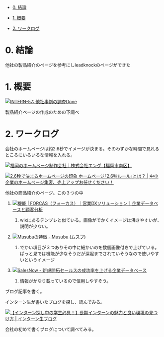 *   [0\. 結論](https://remotesalesproject.atlassian.net/wiki/spaces/Intern/pages/429817898/INTERN-16#0.-%E7%B5%90%E8%AB%96 "https://remotesalesproject.atlassian.net/wiki/spaces/Intern/pages/429817898/INTERN-16#0.-%E7%B5%90%E8%AB%96")
    
*   [1\. 概要](https://remotesalesproject.atlassian.net/wiki/spaces/Intern/pages/429817898/INTERN-16#1.-%E6%A6%82%E8%A6%81 "https://remotesalesproject.atlassian.net/wiki/spaces/Intern/pages/429817898/INTERN-16#1.-%E6%A6%82%E8%A6%81")
    
*   [2\. ワークログ](https://remotesalesproject.atlassian.net/wiki/spaces/Intern/pages/429817898/INTERN-16#2.-%E3%83%AF%E3%83%BC%E3%82%AF%E3%83%AD%E3%82%B0 "https://remotesalesproject.atlassian.net/wiki/spaces/Intern/pages/429817898/INTERN-16#2.-%E3%83%AF%E3%83%BC%E3%82%AF%E3%83%AD%E3%82%B0")
    

# 0\. 結論

他社の製品紹介のページを参考にしleadknockのページができた

# 1\. 概要

[![](https://pantarhei-hub.atlassian.net/rest/api/2/universal_avatar/view/type/issuetype/avatar/10318)INTERN-57: 他社事例の調査Done](https://remotesalesproject.atlassian.net/browse/INTERN-57)

製品紹介ページの作成のための下調べ

# 2\. ワークログ

会社のホームページは約2.6秒でイメージが決まる。そのわずかな時間で見れるところにいろいろな情報を入れる。

[![](https://www.engu.co.jp/wp-content/themes/engu/img/main/favicon.ico)福岡のホームページ制作会社｜株式会社エング【福岡市南区】](https://www.engu.co.jp/blog/website-design/impression_determined)

[![](https://www.at-ml.jp/mng/favicon.ico)2.6秒で決まるホームページの印象 ホームページ｢2.6秒ルール｣とは？ | 中小企業のホームページ集客、売上アップお任せください！](https://www.at-ml.jp/7804506/2020/09/14/2-6%E7%A7%92%E3%81%A7%E6%B1%BA%E3%81%BE%E3%82%8B%E3%83%9B%E3%83%BC%E3%83%A0%E3%83%9A%E3%83%BC%E3%82%B8%E3%81%AE%E5%8D%B0%E8%B1%A1-%E3%83%9B%E3%83%BC%E3%83%A0%E3%83%9A%E3%83%BC%E3%82%B8%EF%BD%A22-6/)  

他社の商品紹介のページ。この３つの中

1.  [![](https://www.forcas.com/favicon.ico)機能 | FORCAS（フォーカス）｜営業DXソリューション｜企業データベースと顧客分析](https://www.forcas.com/function/)
    
    1.  wixにあるテンプレと似ている。画像がでかくイメージは沸きやすいが、説明が少ない。
        
2.  [![](https://musubu.in/wp-content/themes/musubu/assets/images/favicon.ico)Musubuの特徴 - Musubu (ムスブ)](https://musubu.in/feature/)
    
    1.  でかい項目が３つありその中に細かいのを数個画像付きで上げている。ぱっと見では機能が少なそうだが深堀までされていそうなので使いやすいというイメージ
        
3.  [![](https://top.salesnow.jp/static/img/salesnow_favicon.png)SalesNow - 新規開拓セールスの成功率を上げる企業データベース](https://top.salesnow.jp/)
    
    1.  情報がかなり載っているので信用しやすそう。
        

ブログ記事を書く。

インターン生が書いたブログを探し、読んでみる。

[![](https://www.wantedly.com/favicon.ico)【インターン探し中の学生必見！】長期インターンの魅力と良い環境の見つけ方 | インターン生ブログ](https://www.wantedly.com/companies/company_7022679/post_articles/320093)

会社の初めて書くブログについて調べてみる。